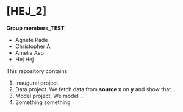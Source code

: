 # \[HEJ_2\]

**Group members_TEST:** 
- Agnete Pade
- Christopher A
- Amelia Asp
- Hej Hej 

This repository contains  
1. Inaugural project. 
2. Data project. We fetch data from **source x** on **y** and show that ...
3. Model project. We model ...
4. Something something
